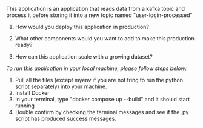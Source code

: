 This application is an application that reads data from a kafka topic and process it before storing it into a new topic named "user-login-processed"

1. How would you deploy this application in production?

2. What other components would you want to add to make this production-ready?

3. How can this application scale with a growing dataset?

*To run this application in your local machine, please follow steps below:*
1. Pull all the files (except myenv if you are not tring to run the python script separately) into your machine.
2. Install Docker
3. In your terminal, type "docker compose up --build" and it should start running
4. Double confirm by checking the terminal messages and see if the .py script has produced success messages.